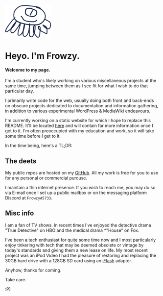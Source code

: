 <img src="https://raw.githubusercontent.com/Frowzy/frowzy.github.io/master/images/frowtopus.png" alt="Frowtopus" width="150"/>


# Heyo. I'm Frowzy.

#### Welcome to my page.

I'm a student who's likely working on various miscellaneous projects at the same time, jumping between them as I see fit for what I wish to do that particular day.

I primarily write code for the web, usually doing both front and back-ends on obscure projects dedicated to documentation and information gathering, in addition to various experimental WordPress & MediaWiki endeavours. 

I'm currently working on a static website for which I hope to replace this README. It'll be located [here](https://frowzy.github.io/) and will contain far more information once I get to it. I'm often preoccupied with my education and work, so it will take some time before I get to it.

In the time being, here's a TL;DR:

## The deets

My public repos are hosted on my [GitHub](https://github.com/Frowzy). All my work is free for you to use for any personal or commercial purouse.

I maintain a thin internet presence. If you wish to reach me, you may do so via E-mail once I set up a public mailbox or on the messaging platform Discord at `Frowzy#5733`.


## Misc info

I am a fan of TV shows. In recent times I've enjoyed the detective drama "True Detective" on HBO and the medical drama *"House" on Fox.

I've been a tech enthusiast for quite some time now and I most particularly enjoy tinkering with tech that may be deemed obsolete or vintage by today's standards and giving them a new lease on life. My most recent project was an iPod Video I had the pleasure of restoring and replacing the 30GB hard drive with a 128GB SD card using an [iFlash](https://www.iflash.xyz/) adapter. 

Anyhow, thanks for coming. 

Take care.

:P)

